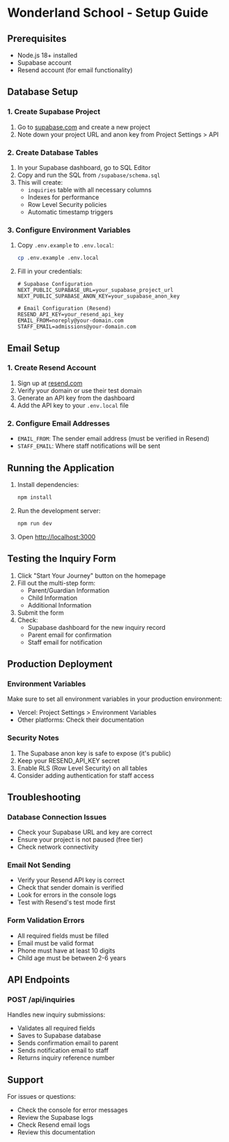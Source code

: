 # Wonderland School - Setup Guide

## Prerequisites

- Node.js 18+ installed
- Supabase account
- Resend account (for email functionality)

## Database Setup

### 1. Create Supabase Project

1. Go to [supabase.com](https://supabase.com) and create a new project
2. Note down your project URL and anon key from Project Settings > API

### 2. Create Database Tables

1. In your Supabase dashboard, go to SQL Editor
2. Copy and run the SQL from `/supabase/schema.sql`
3. This will create:
   - `inquiries` table with all necessary columns
   - Indexes for performance
   - Row Level Security policies
   - Automatic timestamp triggers

### 3. Configure Environment Variables

1. Copy `.env.example` to `.env.local`:
   ```bash
   cp .env.example .env.local
   ```

2. Fill in your credentials:
   ```env
   # Supabase Configuration
   NEXT_PUBLIC_SUPABASE_URL=your_supabase_project_url
   NEXT_PUBLIC_SUPABASE_ANON_KEY=your_supabase_anon_key

   # Email Configuration (Resend)
   RESEND_API_KEY=your_resend_api_key
   EMAIL_FROM=noreply@your-domain.com
   STAFF_EMAIL=admissions@your-domain.com
   ```

## Email Setup

### 1. Create Resend Account

1. Sign up at [resend.com](https://resend.com)
2. Verify your domain or use their test domain
3. Generate an API key from the dashboard
4. Add the API key to your `.env.local` file

### 2. Configure Email Addresses

- `EMAIL_FROM`: The sender email address (must be verified in Resend)
- `STAFF_EMAIL`: Where staff notifications will be sent

## Running the Application

1. Install dependencies:
   ```bash
   npm install
   ```

2. Run the development server:
   ```bash
   npm run dev
   ```

3. Open [http://localhost:3000](http://localhost:3000)

## Testing the Inquiry Form

1. Click "Start Your Journey" button on the homepage
2. Fill out the multi-step form:
   - Parent/Guardian Information
   - Child Information
   - Additional Information
3. Submit the form
4. Check:
   - Supabase dashboard for the new inquiry record
   - Parent email for confirmation
   - Staff email for notification

## Production Deployment

### Environment Variables

Make sure to set all environment variables in your production environment:
- Vercel: Project Settings > Environment Variables
- Other platforms: Check their documentation

### Security Notes

1. The Supabase anon key is safe to expose (it's public)
2. Keep your RESEND_API_KEY secret
3. Enable RLS (Row Level Security) on all tables
4. Consider adding authentication for staff access

## Troubleshooting

### Database Connection Issues
- Check your Supabase URL and key are correct
- Ensure your project is not paused (free tier)
- Check network connectivity

### Email Not Sending
- Verify your Resend API key is correct
- Check that sender domain is verified
- Look for errors in the console logs
- Test with Resend's test mode first

### Form Validation Errors
- All required fields must be filled
- Email must be valid format
- Phone must have at least 10 digits
- Child age must be between 2-6 years

## API Endpoints

### POST /api/inquiries
Handles new inquiry submissions:
- Validates all required fields
- Saves to Supabase database
- Sends confirmation email to parent
- Sends notification email to staff
- Returns inquiry reference number

## Support

For issues or questions:
- Check the console for error messages
- Review the Supabase logs
- Check Resend email logs
- Review this documentation